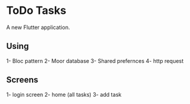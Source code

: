 # ToDo Tasks

A new Flutter application.

## Using
1- Bloc pattern
2- Moor database
3- Shared prefernces
4- http request

## Screens
1- login screen
2- home (all tasks)
3- add task 

